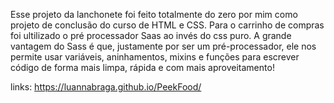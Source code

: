 Esse projeto da lanchonete foi feito totalmente do zero por mim como projeto  de conclusão do curso de HTML e CSS. 
Para o carrinho de compras foi ultilizado o pré processador Saas ao invés do css puro. A grande vantagem do Sass é que, justamente por ser um pré-processador, ele nos permite usar variáveis, aninhamentos, 
mixins e funções para escrever código de forma mais limpa, rápida e com mais aproveitamento!


links: https://luannabraga.github.io/PeekFood/
